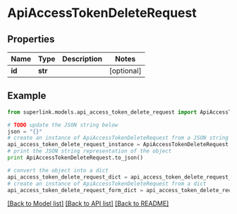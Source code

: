 # ApiAccessTokenDeleteRequest


## Properties
Name | Type | Description | Notes
------------ | ------------- | ------------- | -------------
**id** | **str** |  | [optional] 

## Example

```python
from superlink.models.api_access_token_delete_request import ApiAccessTokenDeleteRequest

# TODO update the JSON string below
json = "{}"
# create an instance of ApiAccessTokenDeleteRequest from a JSON string
api_access_token_delete_request_instance = ApiAccessTokenDeleteRequest.from_json(json)
# print the JSON string representation of the object
print ApiAccessTokenDeleteRequest.to_json()

# convert the object into a dict
api_access_token_delete_request_dict = api_access_token_delete_request_instance.to_dict()
# create an instance of ApiAccessTokenDeleteRequest from a dict
api_access_token_delete_request_form_dict = api_access_token_delete_request.from_dict(api_access_token_delete_request_dict)
```
[[Back to Model list]](../README.md#documentation-for-models) [[Back to API list]](../README.md#documentation-for-api-endpoints) [[Back to README]](../README.md)


